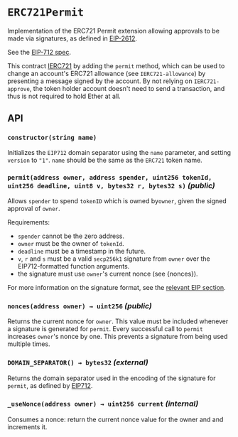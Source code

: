 # `ERC721Permit`

Implementation of the ERC721 Permit extension allowing approvals to be made
via signatures, as defined in [EIP-2612](https://eips.ethereum.org/EIPS/eip-2612).

See the [EIP-712 spec](https://github.com/OpenZeppelin/openzeppelin-contracts/blob/master/contracts/utils/cryptography/draft-EIP712.sol).

This contract [IERC721](https://docs.openzeppelin.com/contracts/3.x/api/token/erc721#IERC721) by adding
the `permit` method, which can be used to change an account's ERC721 allowance (see `IERC721-allowance`)
by presenting a message signed by the account. By not relying on `IERC721-approve`, the token holder
account doesn't need to send a transaction, and thus is not required to hold Ether at all.
## API

### `constructor(string name)`

Initializes the `EIP712` domain separator using the `name` parameter, and setting `version` to `"1"`. `name` should be the same
as the `ERC721` token name.

### `permit(address owner, address spender, uint256 tokenId, uint256 deadline, uint8 v, bytes32 r, bytes32 s)` _(public)_

Allows `spender` to spend `tokenID` which is owned by`owner`, given the signed approval of `owner`.

Requirements:

- `spender` cannot be the zero address.
- `owner` must be the owner of `tokenId`.
- `deadline` must be a timestamp in the future.
- `v`, `r` and `s` must be a valid `secp256k1` signature from `owner`
  over the EIP712-formatted function arguments.
- the signature must use `owner`'s current nonce (see {nonces}).

For more information on the signature format, see the
[relevant EIP section](https://eips.ethereum.org/EIPS/eip-2612#specification).

### `nonces(address owner) → uint256` _(public)_

Returns the current nonce for `owner`. This value must be
included whenever a signature is generated for `permit`.
Every successful call to `permit` increases `owner`'s nonce by one. This
prevents a signature from being used multiple times.

### `DOMAIN_SEPARATOR() → bytes32` _(external)_

Returns the domain separator used in the encoding of the signature for `permit`, as defined by [EIP712](https://github.com/OpenZeppelin/openzeppelin-contracts/blob/master/contracts/utils/cryptography/draft-EIP712.sol).

### `_useNonce(address owner) → uint256 current` _(internal)_

Consumes a nonce: return the current nonce value for the owner and and increments it.
